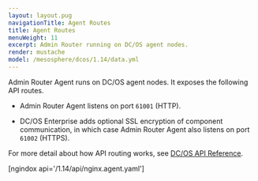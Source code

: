 ```yaml
---
layout: layout.pug
navigationTitle: Agent Routes
title: Agent Routes
menuWeight: 11
excerpt: Admin Router running on DC/OS agent nodes.
render: mustache
model: /mesosphere/dcos/1.14/data.yml
---
```

Admin Router Agent runs on DC/OS agent nodes. It exposes the following API routes.

-   Admin Router Agent listens on port `61001` (HTTP).

-   DC/OS Enterprise adds optional SSL encryption of component communication, in which case Admin Router Agent also listens on port `61002` (HTTPS).

For more detail about how API routing works, see [DC/OS API Reference](/mesosphere/dcos/1.14/api/).

[ngindox api='/1.14/api/nginx.agent.yaml']
